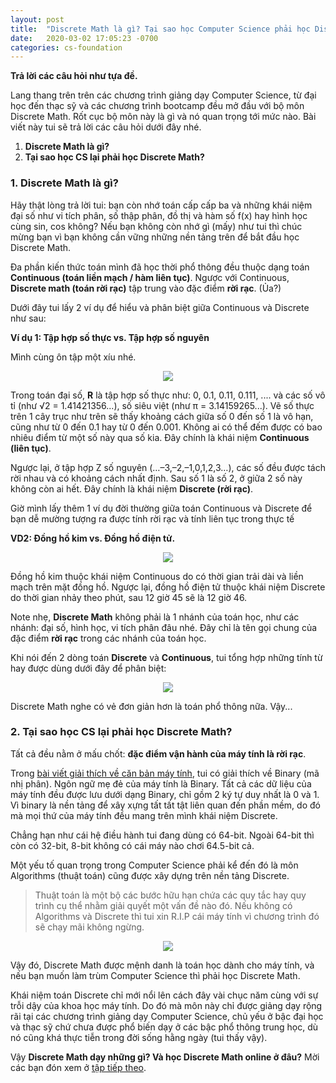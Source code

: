 ```yaml
---
layout: post
title:  "Discrete Math là gì? Tại sao học Computer Science phải học Discrete Math?"
date:   2020-03-02 17:05:23 -0700
categories: cs-foundation
---
```


**Trả lời các câu hỏi như tựa đề.**

Lang thang trên trên các chương trình giảng dạy Computer Science, từ đại học đến thạc sỹ và các chương trình bootcamp đều mở đầu với bộ môn Discrete Math. Rốt cục bộ môn này là gì và nó quan trọng tới mức nào. Bài viết này tui sẽ trả lời các câu hỏi dưới đây nhé. 

1. **Discrete Math là gì?**
2. **Tại sao học CS lại phải học Discrete Math?**

### __1. Discrete Math là gì?__

Hãy thật lòng trả lời tui: bạn còn nhớ toán cấp cấp ba và những khái niệm đại số như vi tích phân, số thập phân, đồ thị và hàm số f(x) hay hình học cùng sin, cos không? Nếu bạn không còn nhớ gì (mấy) như tui thì chúc mừng bạn vì bạn không cần vững những nền tảng trên để bắt đầu học Discrete Math.

Đa phần kiến thức toán mình đã học thời phổ thông đều thuộc dạng toán **Continuous (toán liền mạch / hàm liên tục)**. Ngược với Continuous, **Discrete math (toán rời rạc)** tập trung vào đặc điểm **rời rạc**. (Ủa?)

Dưới đây tui lấy 2 ví dụ để hiểu và phân biệt giữa Continuous và Discrete như sau: 

**Ví dụ 1:  Tập hợp số thực vs. Tập hợp số nguyên**

Mình cùng ôn tập một xíu nhé.

<center><img src="{{ site.url }}/assets/discrete-math/continuous-vs-discrete-math.jpg"></center>

Trong toán đại số, **R** là tập hợp số thực như: 0, 0.1, 0.11, 0.111, .... và các số vô tỉ (như √2 = 1.41421356...), số siêu việt (như π = 3.14159265...). Vẽ số thực trên 1 cây trục như trên sẽ thấy khoảng cách giữa số 0 đến số 1 là vô hạn, cũng như từ 0 đến 0.1 hay từ 0 đến 0.001. Không ai có thể đếm được có bao nhiêu điểm từ một số này qua số kia. Đây chính là khái niệm **Continuous (liên tục)**.

Ngược lại, ở tập hợp Z số nguyên (…–3,–2,–1,0,1,2,3…), các số đều được tách rời nhau và có khoảng cách nhất định. Sau số 1 là số 2, ở giữa 2 số này không còn ai hết. Đây chính là khái niệm **Discrete (rời rạc)**.

Giờ mình lấy thêm 1 ví dụ đời thường giữa toán Continuous và Discrete để bạn dễ mường tượng ra được tính rời rạc và tính liên tục trong thực tế

**VD2: Đồng hồ kim vs. Đồng hồ điện tử.**

<center><img src="{{ site.url }}/assets/discrete-math/continuous-vs-discrete-math-2.jpg"></center>

Đồng hồ kim thuộc khái niệm Continuous do có thời gian trải dài và liền mạch trên mặt đồng hồ. Ngược lại, đồng hồ điện tử thuộc khái niệm Discrete do thời gian nhảy theo phút, sau 12 giờ 45 sẽ là 12 giờ 46.

Note nhẹ, **Discrete Math** không phải là 1 nhánh của toán học, như các nhánh: đại số, hình học, vi tích phân đâu nhé. Đây chỉ là tên gọi chung của đặc điểm **rời rạc** trong các nhánh của toán học.

Khi nói đến 2 dòng toán **Discrete** và **Continuous**, tui tổng hợp những tính từ hay được dùng dưới đây để phân biệt:

<center><img src="{{ site.url }}/assets/discrete-math/discrete-math-la-gi.jpg"></center>

Discrete Math nghe có vẻ đơn giản hơn là toán phổ thông nữa. Vậy...

### __2. Tại sao học CS lại phải học Discrete Math?__

Tất cả đều nằm ở mấu chốt: **đặc điểm vận hành của máy tính là rời rạc**.

Trong [bài viết giải thích về căn bản máy tính][link-to-computer-basics], tui có giải thích về Binary (mã nhị phân). Ngôn ngữ mẹ đẻ của máy tính là Binary. Tất cả các dữ liệu của máy tính đều được lưu dưới dạng Binary, chỉ gồm 2 ký tự duy nhất là 0 và 1. Vì binary là nền tảng để xây xựng tất tất tật liên quan đến phần mềm, do đó mà mọi thứ của máy tính đều mang trên mình khái niệm Discrete.

Chẳng hạn như cái hệ điều hành tui đang dùng có 64-bit. Ngoài 64-bit thì còn có 32-bit, 8-bit không có cái máy nào chơi 64.5-bit cả.

Một yếu tố quan trọng trong Computer Science phải kể đến đó là môn Algorithms (thuật toán) cũng được xây dựng trên nền tảng Discrete. 
> Thuật toán là một bộ các bước hữu hạn chứa các quy tắc hay quy trình cụ thể nhằm giải quyết một vấn đề nào đó. Nếu không có Algorithms và Discrete thì tui xin R.I.P cái máy tính vì chương trình đó sẽ chạy mãi không ngừng. 

<center><img src="{{ site.url }}/assets/discrete-math/tai-sao-phai-hoc-discrete-math.jpg"></center>

Vậy đó, Discrete Math được mệnh danh là toán học dành cho máy tính, và nếu bạn muốn làm trùm Computer Science thì phải học Discrete Math. 

Khái niệm toán Discrete chỉ mới nổi lên cách đây vài chục năm cùng với sự trỗi dậy của khoa học máy tính. Do đó mà môn này chỉ được giảng dạy rộng rãi tại các chương trình giảng dạy Computer Science, chủ yếu ở bậc đại học và thạc sỹ chứ chưa được phổ biến dạy ở các bậc phổ thông trung học, dù nó cũng khá thực tiễn trong đời sống hằng ngày (tui thấy vậy).

Vậy **Discrete Math dạy những gì? Và học Discrete Math online ở đâu?** Mời các bạn đón xem ở [tập tiếp theo][discrete-math-day-nhung-gi]. 


[link-to-computer-basics]: https://tuihoccode.com/cs-foundation/2020/01/17/giai-thich-khai-niem-lap-trinh-co-ban-1-computer-basics.html
[discrete-math-day-nhung-gi]: http://127.0.0.1:4000/cs-foundation/2020/03/02/discrete-math-la-gi-2.html
